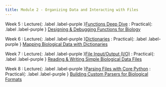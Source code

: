 ```yaml
---
title: Module 2 - Organizing Data and Interacting with Files
---
```


Week 5
: Lecture{: .label .label-purple }[Functions Deep Dive](#)
  : Practical{: .label .label-purple } [Designing & Debugging Functions for Biology](#)

Week 6
: Lecture{: .label .label-purple }[Dictionaries](#)
  : Practical{: .label .label-purple } [Mapping Biological Data with Dictionaries](#)

Week 7
: Lecture{: .label .label-purple }[File Input/Output (I/O)](#)
  : Practical{: .label .label-purple } [Reading & Writing Simple Biological Data Files](#)

Week 8
: Lecture{: .label .label-purple }[Parsing Files with Core Python](#)
  : Practical{: .label .label-purple } [Building Custom Parsers for Biological Formats](#)


